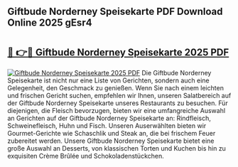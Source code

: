 ## Giftbude Norderney Speisekarte PDF Download Online 2025 gEsr4

# <h2><a href="http://gcd0pud.nevu.top/?p=Giftbude+Norderney+Speisekarte">🔗 👉🔴 Giftbude Norderney Speisekarte 2025 PDF</a></h2>

[![Giftbude Norderney Speisekarte 2025 PDF](https://i.imgur.com/dBaPXMq.png)](http://gcd0pud.nevu.top/?p=Giftbude+Norderney+Speisekarte)
Die Giftbude Norderney Speisekarte ist nicht nur eine Liste von Gerichten, sondern auch eine Gelegenheit, den Geschmack zu genießen. Wenn Sie nach einem leichten und frischen Gericht suchen, empfehlen wir Ihnen, unseren Salatbereich auf der Giftbude Norderney Speisekarte unseres Restaurants zu besuchen. Für diejenigen, die Fleisch bevorzugen, bieten wir eine umfangreiche Auswahl an Gerichten auf der Giftbude Norderney Speisekarte an: Rindfleisch, Schweinefleisch, Huhn und Fisch. Unseren Auserwählten bieten wir Gourmet-Gerichte wie Schaschlik und Steak an, die bei frischem Feuer zubereitet werden. Unsere Giftbude Norderney Speisekarte bietet eine große Auswahl an Desserts, von klassischen Torten und Kuchen bis hin zu exquisiten Crème Brûlée und Schokoladenstückchen.
